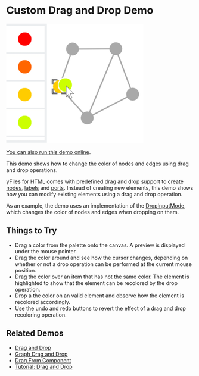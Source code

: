 # Custom Drag and Drop Demo

<img src="../../resources/image/color-dnd.png" alt="demo-thumbnail" height="320"/>

[You can also run this demo online](https://live.yworks.com/demos/input/custom-drag-and-drop/index.html).

This demo shows how to change the color of nodes and edges using drag and drop operations.

yFiles for HTML comes with predefined drag and drop support to create [nodes](https://docs.yworks.com/yfileshtml/#/api/NodeDropInputMode), [labels](https://docs.yworks.com/yfileshtml/#/api/LabelDropInputMode) and [ports](https://docs.yworks.com/yfileshtml/#/api/PortDropInputMode). Instead of creating new elements, this demo shows how you can modify existing elements using a drag and drop operation.

As an example, the demo uses an implementation of the [DropInputMode](https://docs.yworks.com/yfileshtml/#/api/DropInputMode), which changes the color of nodes and edges when dropping on them.

## Things to Try

- Drag a color from the palette onto the canvas. A preview is displayed under the mouse pointer.
- Drag the color around and see how the cursor changes, depending on whether or not a drop operation can be performed at the current mouse position.
- Drag the color over an item that has not the same color. The element is highlighted to show that the element can be recolored by the drop operation.
- Drop a the color on an valid element and observe how the element is recolored accordingly.
- Use the undo and redo buttons to revert the effect of a drag and drop recoloring operation.

## Related Demos

- [Drag and Drop](../draganddrop)
- [Graph Drag and Drop](../graph-drag-and-drop)
- [Drag From Component](../drag-from-component)
- [Tutorial: Drag and Drop](../../03-tutorial-application-features/drag-and-drop)
